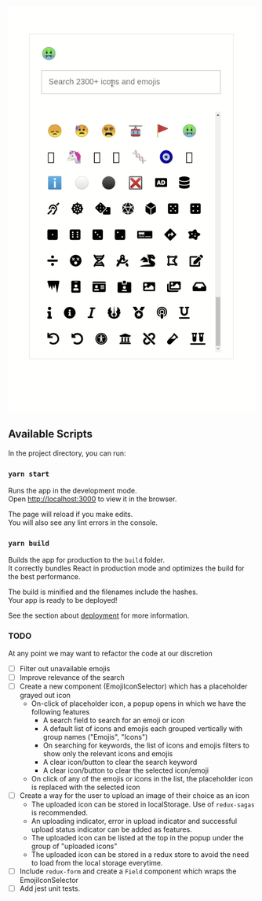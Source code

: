 ![Screenshot](react-emoji-icon-picker.gif)

## Available Scripts

In the project directory, you can run:

### `yarn start`

Runs the app in the development mode.<br />
Open [http://localhost:3000](http://localhost:3000) to view it in the browser.

The page will reload if you make edits.<br />
You will also see any lint errors in the console.

### `yarn build`

Builds the app for production to the `build` folder.<br />
It correctly bundles React in production mode and optimizes the build for the best performance.

The build is minified and the filenames include the hashes.<br />
Your app is ready to be deployed!

See the section about [deployment](https://facebook.github.io/create-react-app/docs/deployment) for more information.

### TODO

At any point we may want to refactor the code at our discretion

- [ ] Filter out unavailable emojis
- [ ] Improve relevance of the search
- [ ] Create a new component (EmojiIconSelector) which has a placeholder grayed out icon
  - On-click of placeholder icon, a popup opens in which we have the following features
    - A search field to search for an emoji or icon
    - A default list of icons and emojis each grouped vertically with group names ("Emojis", "Icons")
    - On searching for keywords, the list of icons and emojis filters to show only the relevant icons and emojis
    - A clear icon/button to clear the search keyword
    - A clear icon/button to clear the selected icon/emoji
  - On click of any of the emojis or icons in the list, the placeholder icon is replaced with the selected icon
- [ ] Create a way for the user to upload an image of their choice as an icon
  - The uploaded icon can be stored in localStorage. Use of `redux-sagas` is recommended.
  - An uploading indicator, error in upload indicator and successful upload status indicator can be added as features.
  - The uploaded icon can be listed at the top in the popup under the group of "uploaded icons"
  - The uploaded icon can be stored in a redux store to avoid the need to load from the local storage everytime.
- [ ] Include `redux-form` and create a `Field` component which wraps the EmojiIconSelector
- [ ] Add jest unit tests.
